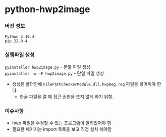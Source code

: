 # python-hwp2image

### 버전 정보  
`Python 3.10.4`  
`pip 22.0.4`

### 실행파일 생성  
`pyinstaller hwp2image.py` - 분할 파일 생성  
`pyinstaller -w -F hwp2image.py` - 단일 파일 생성  
+ 생성된 폴더안에 `FilePathCheckerModule.dll`, `hwpReg.reg` 파일을 넣어줘야 한다.
  + 한글 파일을 열 때 접근 권한을 뜨지 않게 하기 위함.



### 이슈사항  
+ hwp 파일을 수정할 수 있는 프로그램이 깔려있어야 함
+ 필요한 패키지는 import 목록을 보고 직접 설치 해야함
